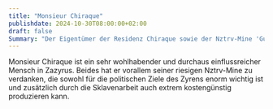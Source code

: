 ```yaml
---
title: "Monsieur Chiraque"
publishdate: 2024-10-30T08:00:00+02:00
draft: false
Summary: "Der Eigentümer der Residenz Chiraque sowie der Nztrv-Mine 'Gungeaug'."
---
```


Monsieur Chiraque ist ein sehr wohlhabender und durchaus einflussreicher Mensch in Zazyrus. Beides hat er vorallem seiner riesigen Nztrv-Mine zu verdanken, die sowohl für die politischen Ziele des Zyrens enorm wichtig ist und zusätzlich durch die Sklavenarbeit auch extrem kostengünstig produzieren kann.
